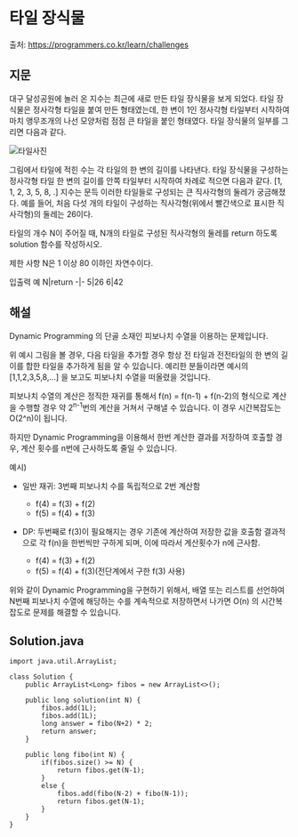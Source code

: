 # 타일 장식물

출처: https://programmers.co.kr/learn/challenges

## 지문

대구 달성공원에 놀러 온 지수는 최근에 새로 만든 타일 장식물을 보게 되었다. 타일 장식물은 정사각형 타일을 붙여 만든 형태였는데, 한 변이 1인 정사각형 타일부터 시작하여 마치 앵무조개의 나선 모양처럼 점점 큰 타일을 붙인 형태였다. 타일 장식물의 일부를 그리면 다음과 같다.

![타일사진](https://grepp-programmers.s3.amazonaws.com/files/production/3e31bedd54/fcc48066-e72f-45c8-af03-e4360b58b589.png)

그림에서 타일에 적힌 수는 각 타일의 한 변의 길이를 나타낸다. 타일 장식물을 구성하는 정사각형 타일 한 변의 길이를 안쪽 타일부터 시작하여 차례로 적으면 다음과 같다.
[1, 1, 2, 3, 5, 8, .]
지수는 문득 이러한 타일들로 구성되는 큰 직사각형의 둘레가 궁금해졌다. 예를 들어, 처음 다섯 개의 타일이 구성하는 직사각형(위에서 빨간색으로 표시한 직사각형)의 둘레는 26이다.

타일의 개수 N이 주어질 때, N개의 타일로 구성된 직사각형의 둘레를 return 하도록 solution 함수를 작성하시오.

제한 사항
N은 1 이상 80 이하인 자연수이다.

입출력 예
N|return
-|-
5|26
6|42

## 해설

Dynamic Programming 의 단골 소재인 피보나치 수열을 이용하는 문제입니다.

위 예시 그림을 볼 경우, 다음 타일을 추가할 경우 항상 전 타일과 전전타일의 한 변의 길이를 합한 타일을 추가하게 됨을 알 수 있습니다. 예리한 분들이라면 예시의 [1,1,2,3,5,8,...] 을 보고도 피보나치 수열을 떠올렸을 것입니다.

피보나치 수열의 계산은 정직한 재귀를 통해서 f(n) = f(n-1) + f(n-2)의 형식으로 계산을 수행할 경우 약 2<sup>n-1</sup>번의 계산을 거쳐서 구해낼 수 있습니다. 이 경우 시간복잡도는 O(2^n)이 됩니다.

하지만 Dynamic Programming을 이용해서 한번 계산한 결과를 저장하여 호출할 경우, 계산 횟수를 n번에 근사하도록 줄일 수 있습니다.

예시)

- 일반 재귀: 3번째 피보나치 수를 독립적으로 2번 계산함
  - f(4) = f(3) + f(2)
  - f(5) = f(4) + f(3)

- DP: 두번째로 f(3)이 필요해지는 경우 기존에 계산하여 저장한 값을 호출함 결과적으로 각 f(n)을 한번씩만 구하게 되며, 이에 따라서 계산횟수가 n에 근사함.
  - f(4) = f(3) + f(2)
  - f(5) = f(4) + f(3)(전단계에서 구한 f(3) 사용)

위와 같이 Dynamic Programming을 구현하기 위해서, 배열 또는 리스트를 선언하여 N번째 피보나치 수열에 해당하는 수를 계속적으로 저장하면서 나가면 O(n) 의 시간복잡도로 문제를 해결할 수 있습니다.

## Solution.java
~~~
import java.util.ArrayList;

class Solution {
    public ArrayList<Long> fibos = new ArrayList<>();

    public long solution(int N) {
        fibos.add(1L);
        fibos.add(1L);
        long answer = fibo(N+2) * 2;
        return answer;
    }

    public long fibo(int N) {
        if(fibos.size() >= N) {
            return fibos.get(N-1);
        }
        else {
            fibos.add(fibo(N-2) + fibo(N-1));
            return fibos.get(N-1);
        }
    }
}
~~~
